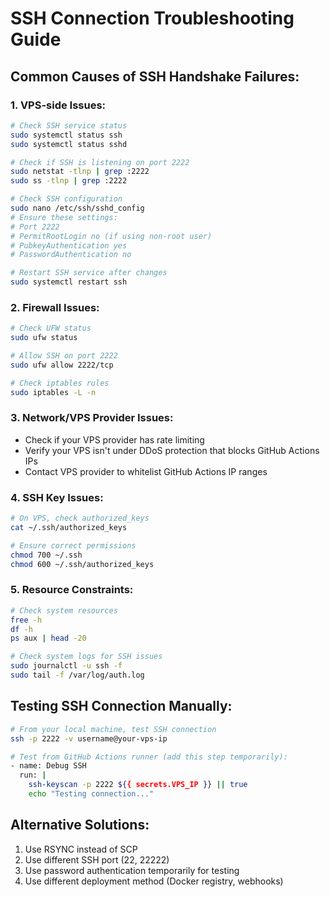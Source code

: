 # SSH Connection Troubleshooting Guide

## Common Causes of SSH Handshake Failures:

### 1. VPS-side Issues:
```bash
# Check SSH service status
sudo systemctl status ssh
sudo systemctl status sshd

# Check if SSH is listening on port 2222
sudo netstat -tlnp | grep :2222
sudo ss -tlnp | grep :2222

# Check SSH configuration
sudo nano /etc/ssh/sshd_config
# Ensure these settings:
# Port 2222
# PermitRootLogin no (if using non-root user)
# PubkeyAuthentication yes
# PasswordAuthentication no

# Restart SSH service after changes
sudo systemctl restart ssh
```

### 2. Firewall Issues:
```bash
# Check UFW status
sudo ufw status

# Allow SSH on port 2222
sudo ufw allow 2222/tcp

# Check iptables rules
sudo iptables -L -n
```

### 3. Network/VPS Provider Issues:
- Check if your VPS provider has rate limiting
- Verify your VPS isn't under DDoS protection that blocks GitHub Actions IPs
- Contact VPS provider to whitelist GitHub Actions IP ranges

### 4. SSH Key Issues:
```bash
# On VPS, check authorized_keys
cat ~/.ssh/authorized_keys

# Ensure correct permissions
chmod 700 ~/.ssh
chmod 600 ~/.ssh/authorized_keys
```

### 5. Resource Constraints:
```bash
# Check system resources
free -h
df -h
ps aux | head -20

# Check system logs for SSH issues
sudo journalctl -u ssh -f
sudo tail -f /var/log/auth.log
```

## Testing SSH Connection Manually:
```bash
# From your local machine, test SSH connection
ssh -p 2222 -v username@your-vps-ip

# Test from GitHub Actions runner (add this step temporarily):
- name: Debug SSH
  run: |
    ssh-keyscan -p 2222 ${{ secrets.VPS_IP }} || true
    echo "Testing connection..."
```

## Alternative Solutions:
1. Use RSYNC instead of SCP
2. Use different SSH port (22, 22222)
3. Use password authentication temporarily for testing
4. Use different deployment method (Docker registry, webhooks)

